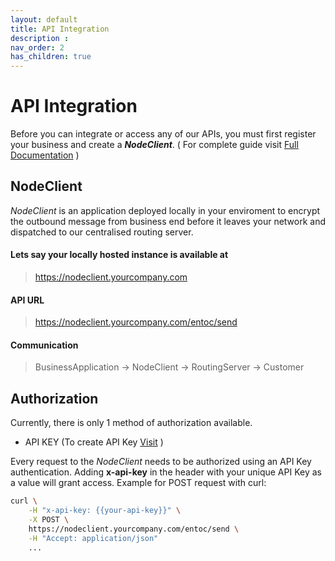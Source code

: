 ```yaml
---
layout: default
title: API Integration
description : 
nav_order: 2
has_children: true
---
```

# API Integration
Before you can integrate or access any of our APIs, you must first register  your business and create a **_NodeClient_**.
( For complete guide visit [Full Documentation](/docs/server-contak/public2/index.html#send-message) )

## NodeClient
_NodeClient_ is an application deployed locally in your enviroment to encrypt the outbound message from business end before it leaves your network and dispatched to our centralised routing server. 

#### Lets say your locally hosted instance is available at
> https://nodeclient.yourcompany.com

#### API URL
> https://nodeclient.yourcompany.com/entoc/send

#### Communication
> BusinessApplication &rarr; NodeClient &rarr; RoutingServer &rarr; Customer 


## Authorization
Currently, there is only 1 method of authorization available. 
 * API KEY (To create API Key [Visit](/docs/guide/api/1_create_api.html) )

Every request to the _NodeClient_ needs to be authorized using an API Key authentication. Adding **x-api-key** in the header with your unique API Key as a value will grant access.
Example for POST request with curl:
```bash
curl \
    -H "x-api-key: {{your-api-key}}" \
    -X POST \
    https://nodeclient.yourcompany.com/entoc/send \
    -H "Accept: application/json"
    ...
```


